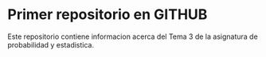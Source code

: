 # Primer repositorio en GITHUB

Este repositorio contiene informacion acerca del Tema 3 de la asignatura de probabilidad y estadistica.